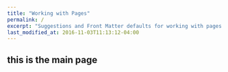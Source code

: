 ```yaml
---
title: "Working with Pages"
permalink: /
excerpt: "Suggestions and Front Matter defaults for working with pages."
last_modified_at: 2016-11-03T11:13:12-04:00
---
```



## this is the main page
